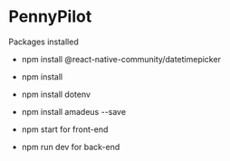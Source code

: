 # PennyPilot

Packages installed
- npm install @react-native-community/datetimepicker
- npm install
- npm install dotenv
- npm install amadeus --save



- npm start for front-end
- npm run dev for back-end